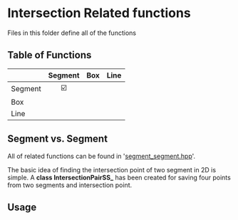 # Intersection Related functions 

Files in this folder define all of the functions 

## Table of Functions

|          |        Segment          |  Box     | Line     |
|----------|:-----------------------:|----------|----------|
| Segment  | :ballot_box_with_check: |          |          |
| Box      |                         |          |          |
| Line     |                         |          |          |

## Segment vs. Segment

All of related functions can be found in '[segment_segment.hpp](segment_segment.hpp)'. 

The basic idea of finding the intersection point of two segment in 2D is simple. A **class IntersectionPairSS_** has been created for saving four points from two segments and intersection point.



## Usage
